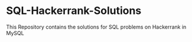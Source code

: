 # SQL-Hackerrank-Solutions
This Repository contains the solutions for SQL problems on Hackerrank in MySQL
